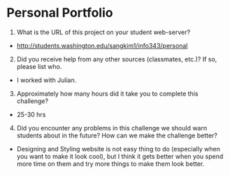 # Personal Portfolio

1. What is the URL of this project on your student web-server?

- http://students.washington.edu/sangkim1/info343/personal

2. Did you receive help from any other sources (classmates, etc.)? If so, please list who.

- I worked with Julian. 

3. Approximately how many hours did it take you to complete this challenge?

- 25-30 hrs

4. Did you encounter any problems in this challenge we should warn students about in the future? How can we make the challenge better?

- Designing and Styling website is not easy thing to do (especially when you want to make it look cool), but I think it gets better when you spend more time on them and try more things to make them look better. 